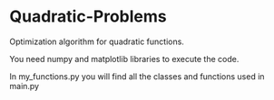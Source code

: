 # Quadratic-Problems
Optimization algorithm for quadratic functions.


You need numpy and matplotlib libraries to execute the code.

In my_functions.py you will find all the classes and functions used in main.py
